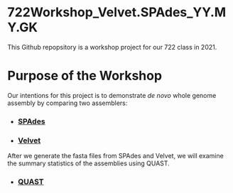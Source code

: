 # 722Workshop_Velvet.SPAdes_YY.MY.GK

This Github repopsitory is a workshop project for our 722 class in 2021.

# Purpose of the Workshop
Our intentions for this project is to demonstrate _de novo_ whole genome assembly by comparing two assemblers:
- ### [SPAdes](https://github.com/GregK10/722Workshop_Velvet.SPAdes_YY.MY.GK/blob/c14be8d1df9be212f49c5b074c0caec6e304f4a4/2_SPAdes.md)
- ### [Velvet](https://github.com/GregK10/722Workshop_Velvet.SPAdes_YY.MY.GK/blob/f951ade0d38165db45ab1bb0888cbe1921999e1d/3_Velvet.md)

After we generate the fasta files from SPAdes and Velvet, we will examine the summary statistics of the assemblies using QUAST.
- ### [QUAST](https://github.com/GregK10/722Workshop_Velvet.SPAdes_YY.MY.GK/blob/3fd3d70088dc04deb13050766b318b61c3419c71/4_QUAST.md)

